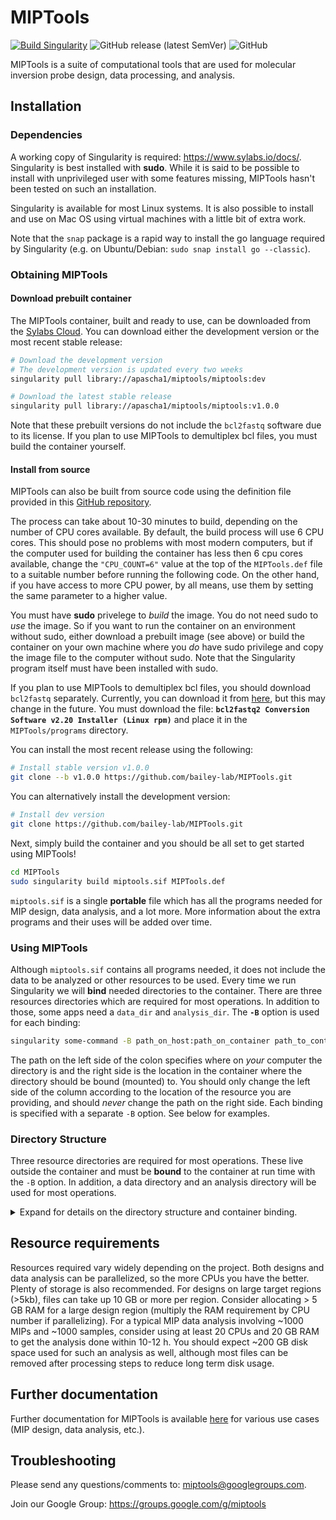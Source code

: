 # MIPTools

[![Build Singularity](https://github.com/bailey-lab/MIPTools/actions/workflows/build-container.yaml/badge.svg)](https://github.com/bailey-lab/MIPTools/actions/workflows/build-container.yaml)
![GitHub release (latest
SemVer)](https://img.shields.io/github/v/release/bailey-lab/MIPTools)
![GitHub](https://img.shields.io/github/license/bailey-lab/MIPTools)

MIPTools is a suite of computational tools that are used for molecular
inversion probe design, data processing, and analysis.

## Installation

### Dependencies

A working copy of Singularity is required: https://www.sylabs.io/docs/.
Singularity is best installed with **sudo**. While it is said to be possible to
install with unprivileged user with some features missing, MIPTools hasn't been
tested on such an installation.

Singularity is available for most Linux systems. It is also possible to install
and use on Mac OS using virtual machines with a little bit of extra work.

Note that the `snap` package is a rapid way to install the go language required
by Singularity (e.g. on Ubuntu/Debian: `sudo snap install go --classic`).

### Obtaining MIPTools

#### Download prebuilt container

The MIPTools container, built and ready to use, can be
downloaded from the [Sylabs Cloud](https://cloud.sylabs.io/). You can download
either the development version or the most recent stable release:

```bash
# Download the development version
# The development version is updated every two weeks
singularity pull library://apascha1/miptools/miptools:dev

# Download the latest stable release
singularity pull library://apascha1/miptools/miptools:v1.0.0
```

Note that these prebuilt versions do not include the `bcl2fastq` software due
to its license. If you plan to use MIPTools to demultiplex bcl files, you must
build the container yourself.

#### Install from source

MIPTools can also be built from source code using the definition file provided
in this [GitHub repository](https://github.com/bailey-lab/MIPTools).

The process can take about 10-30 minutes to build, depending on the number of
CPU cores available. By default, the build process will use 6 CPU cores. This
should pose no problems with most modern computers, but if the computer used
for building the container has less then 6 cpu cores available, change the
`"CPU_COUNT=6"` value at the top of the `MIPTools.def` file to a suitable
number before running the following code. On the other hand, if you have access
to more CPU power, by all means, use them by setting the same parameter to a
higher value.

You must have **sudo** privelege to _build_ the image. You do not need sudo to
_use_ the image. So if you want to run the container on an environment without
sudo, either download a prebuilt image (see above) or build the container on
your own machine where you _do_ have sudo privilege and copy the image file to
the computer without sudo. Note that the Singularity program itself must have
been installed with sudo.

If you plan to use MIPTools to demultiplex bcl files, you should download
`bcl2fastq` separately. Currently, you can download it from
[here](https://support.illumina.com/downloads/bcl2fastq-conversion-software-v2-20.html),
but this may change in the future. You must download the file: **`bcl2fastq2 Conversion Software v2.20 Installer (Linux rpm)`** and place it in the
`MIPTools/programs` directory.

You can install the most recent release using the following:

```bash
# Install stable version v1.0.0
git clone --b v1.0.0 https://github.com/bailey-lab/MIPTools.git
```

You can alternatively install the development version:

```bash
# Install dev version
git clone https://github.com/bailey-lab/MIPTools.git
```

Next, simply build the container and you should be all set to get started using
MIPTools!

```bash
cd MIPTools
sudo singularity build miptools.sif MIPTools.def
```

`miptools.sif` is a single **portable** file which has all the programs needed
for MIP design, data analysis, and a lot more. More information about the extra
programs and their uses will be added over time.

### Using MIPTools

Although `miptools.sif` contains all programs needed, it does not include the
data to be analyzed or other resources to be used. Every time we run
Singularity we will **bind** needed directories to the container. There are
three resources directories which are required for most operations. In addition
to those, some apps need a `data_dir` and `analysis_dir`. The **`-B`** option is
used for each binding:

```bash
singularity some-command -B path_on_host:path_on_container path_to_container
```

The path on the left side of the colon specifies where on _your_ computer the
directory is and the right side is the location in the container where the
directory should be bound (mounted) to. You should only change the left side of
the column according to the location of the resource you are providing, and
should _never_ change the path on the right side. Each binding is specified
with a separate `-B` option. See below for examples.

### Directory Structure

Three resource directories are required for most operations. These live outside
the container and must be **bound** to the container at run time with the `-B`
option. In addition, a data directory and an analysis directory will be used for
most
operations.

<details><summary>Expand for details on the directory structure and container
binding. </summary> <p>

- **base_resources:** Provided in the GitHub repository. It contains common
  resources across projects. It should be bound to the container with `-B [path to base resources dir outside of the container]:/opt/resources`. This
  makes the base_resources directory available to the container and it would
  be reached at `/opt/resources` path within the container. The
  `/opt/resources` part of this argument must not be altered. For example, if
  my base resources are located in my computer at `/home/base`, I would bind
  it to the container with `-B /home/base:/opt/resources`.

- **species_resources:** Contains resources shared by projects using the same
  target species (Pf, human, etc.). Bind this to `/opt/species_resources` in
  the container. For example, if I am working with _Plasmodium falciparum_
  sequences and I have the necessary files in my computer at `/home/pf3d/`,
  then the binding parameter is `-B /home/pf3d:/opt/species_resources`.

  _Contents of species_resources directory:_

  - _file_locations.tsv:_ This file is required for all operations. It is a
    tab separated text file showing where each required file will be
    located in the container. Each line corresponds to one file. First
    field states the species for the file, second field states what kind of
    file it is and the last field is the absolute path to the file.

    For example, the line _"pf &nbsp; &nbsp; &nbsp; &nbsp; fasta_genome
    &nbsp; &nbsp; &nbsp; &nbsp; /opt/species_resources/genomes/genome.fa"_
    would mean that the fasta genome file for the species 'pf' will be
    found at '/opt/species_resources/genomes/genome.fa' within the
    container. This also means that there is a file at
    /home/pf3d/genomes/genome.fa in my computer, assuming I bound
    /home/pf3d to /opt/species_resources in the container.

  - _fasta file:_ This file is required for all operations. Genome
    reference sequence in fasta format.

  - _bowtie2_genome:_ This file is required for probe design operations
    only. It is the reference genome indexed using bowtie2. If this is not
    available, it can be generated using MIPTools.

  - _bwa_genome:_ This file is required for data analysis operations only.
    It is the reference genome indexed using bwa. If this is not available,
    it can be generated using MIPTools.

  - _snps:_ This is an optional file. However, it is extremely useful in
    probe designs to avoid probe arms landing on variant regions, etc. So
    it should always be used except in rare cases where such a file is not
    available for the target species. The format of the file is vcf.
    Individual genotypes are not necessary (a.k.a. sites only vcf). The
    only requirement is that the INFO field for each variant has a field
    showing the population allele frequency of alternate alleles. By
    default, AF field is used. The AF field lists the allele frequencies of
    each alternate allele, and does not list the frequency of the reference
    allele. Vcf files may have other INFO fields that include allele
    frequency information. If such a field is to be used, there are two
    settings in the design settings file (.rinfo file) that must be
    modified. _allele_frequency_name_ field must be set to the INFO field
    name to be used; _af_start_index_ may have to be set to a 1 (instead of
    default 0) depending on whether the reference allele frequency is
    provided in the new field. For example, if we want to use the 1000
    genomes vcf file, the allele frequencies are provided in the CAF field
    and they include the reference allele. We would have to change the
    _allele_frequency_name_ field to _CAF_ from the default _AF_; and set
    _af_start_index_ to 1 because the first alternate allele's frequency is
    provided in the second place (following the reference allele).

  - _refgene:_ RefGen style gene/gene prediction table in GenePred format.
    These are available at http://genome.ucsc.edu under Tools/Table Browser
    for most species. The fields in the file are "bin, name, chrom, strand,
    txStart, txEnd, cdsStart, cdsEnd, exonCount, exonStarts, exonEnds,
    score, name2, cdsStartStat, cdsEndStat, exonFrames". This file is
    required for probe design operations if genic information is to be
    used. For example, if probes need to be designed for exons of a gene,
    or a gene name is given as design target. If a gene name will be
    provided, it must match the **name2** column of the RefGen file. If you
    are creating this file manually, the only fields necessary are: chrom,
    strand, exonStarts, exonEnds and name2. All other fields can be set to
    an arbitrary value (none, for example) but not left empty. The order of
    columns must not be changed.

    Note: If you have gff3/gtf formatted files, they can be converted to
    GenePred format using Jim Kent's programs
    [gff3ToGenePred](http://hgdownload.cse.ucsc.edu/admin/exe/linux.x86_64/gff3ToGenePred)
    and
    [gtfToGenePred](http://hgdownload.cse.ucsc.edu/admin/exe/linux.x86_64/gtfToGenePred).

  - _refgene_tabix:_ RefGen file, sorted and indexed using tabix. File
    requirement is the same as the refgene file. tabix is available within
    the MIPTools container, so you don't have to install it yourself.

- **project_resources:** Contains project specific files (probe sequences,
  sample information, etc.). Bind this to `/opt/project_resources`

- **data_dir:** Contains data to be analyzed. Typically, nothing will be
  written to this directory. Bind this directory to `/opt/data`.

- **analysis_dir:** Where analysis will be carried out and all output files
  will be saved. Bind it to `/opt/analysis` This is the only directory that
  needs write permission as the output will be saved here.

`data_dir` and `analysis_dir` will have different content for different app
operations. Also, one app's analysis directory may be the next app's data
directory in the pipeline.

</p> </details>

## Resource requirements

Resources required vary widely depending on the project. Both designs and data
analysis can be parallelized, so the more CPUs you have the better. Plenty of
storage is also recommended. For designs on large target regions (>5kb), files
can take up 10 GB or more per region. Consider allocating > 5 GB RAM for a
large design region (multiply the RAM requirement by CPU number if
parallelizing). For a typical MIP data analysis involving ~1000 MIPs and ~1000
samples, consider using at least 20 CPUs and 20 GB RAM to get the analysis done
within 10-12 h. You should expect ~200 GB disk space used for such an analysis
as well, although most files can be removed after processing steps to reduce
long term disk usage.

## Further documentation

Further documentation for MIPTools is available
[here](https://drive.google.com/drive/folders/1Tmu7hdRYrdw-jqAN35lZpIjG2lBebuCK?usp=sharing)
for various use cases (MIP design, data analysis, etc.).

## Troubleshooting

Please send any questions/comments to: <miptools@googlegroups.com>.

Join our Google Group: <https://groups.google.com/g/miptools>
